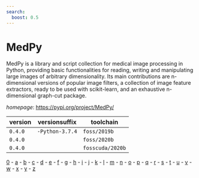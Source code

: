 ```yaml
---
search:
  boost: 0.5
---
```

# MedPy

MedPy is a library and script collection for medical image processing in Python, providing basic  functionalities for reading, writing and manipulating large images of arbitrary dimensionality. Its main  contributions are n-dimensional versions of popular image filters, a collection of image feature extractors, ready  to be used with scikit-learn, and an exhaustive n-dimensional graph-cut package.

*homepage*: <https://pypi.org/project/MedPy/>

version | versionsuffix | toolchain
--------|---------------|----------
``0.4.0`` | ``-Python-3.7.4`` | ``foss/2019b``
``0.4.0`` |  | ``foss/2020b``
``0.4.0`` |  | ``fosscuda/2020b``

[0](../0/index.md) - [a](../a/index.md) - [b](../b/index.md) - [c](../c/index.md) - [d](../d/index.md) - [e](../e/index.md) - [f](../f/index.md) - [g](../g/index.md) - [h](../h/index.md) - [i](../i/index.md) - [j](../j/index.md) - [k](../k/index.md) - [l](../l/index.md) - [m](../m/index.md) - [n](../n/index.md) - [o](../o/index.md) - [p](../p/index.md) - [q](../q/index.md) - [r](../r/index.md) - [s](../s/index.md) - [t](../t/index.md) - [u](../u/index.md) - [v](../v/index.md) - [w](../w/index.md) - [x](../x/index.md) - [y](../y/index.md) - [z](../z/index.md)

